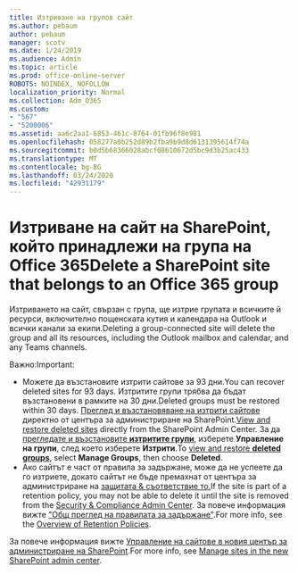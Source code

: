 ```yaml
---
title: Изтриване на групов сайт
ms.author: pebaum
author: pebaum
manager: scotv
ms.date: 1/24/2019
ms.audience: Admin
ms.topic: article
ms.prod: office-online-server
ROBOTS: NOINDEX, NOFOLLOW
localization_priority: Normal
ms.collection: Adm_O365
ms.custom:
- "567"
- "5200006"
ms.assetid: aa6c2aa1-6853-461c-8764-01fb96f8e981
ms.openlocfilehash: 058277a0b252d89b2fba9b9d8d6131395614f74a
ms.sourcegitcommit: b0d5b68366028abcf08610672d5bc9d3b25ac433
ms.translationtype: MT
ms.contentlocale: bg-BG
ms.lasthandoff: 03/24/2020
ms.locfileid: "42931179"
---
```

# <a name="delete-a-sharepoint-site-that-belongs-to-an-office-365-group"></a><span data-ttu-id="c14a5-102">Изтриване на сайт на SharePoint, който принадлежи на група на Office 365</span><span class="sxs-lookup"><span data-stu-id="c14a5-102">Delete a SharePoint site that belongs to an Office 365 group</span></span>

<span data-ttu-id="c14a5-103">Изтриването на сайт, свързан с група, ще изтрие групата и всичките й ресурси, включително пощенската кутия и календара на Outlook и всички канали за екипи.</span><span class="sxs-lookup"><span data-stu-id="c14a5-103">Deleting a group-connected site will delete the group and all its resources, including the Outlook mailbox and calendar, and any Teams channels.</span></span>
  
<span data-ttu-id="c14a5-104">Важно:</span><span class="sxs-lookup"><span data-stu-id="c14a5-104">Important:</span></span>

- <span data-ttu-id="c14a5-105">Можете да възстановите изтрити сайтове за 93 дни.</span><span class="sxs-lookup"><span data-stu-id="c14a5-105">You can recover deleted sites for 93 days.</span></span> <span data-ttu-id="c14a5-106">Изтритите групи трябва да бъдат възстановени в рамките на 30 дни.</span><span class="sxs-lookup"><span data-stu-id="c14a5-106">Deleted groups must be restored within 30 days.</span></span> <span data-ttu-id="c14a5-107">[Преглед и възстановяване на изтрити сайтове](https://admin.microsoft.com/sharepoint?page=recyclebin&modern=true) директно от центъра за администриране на SharePoint.</span><span class="sxs-lookup"><span data-stu-id="c14a5-107">[View and restore deleted sites](https://admin.microsoft.com/sharepoint?page=recyclebin&modern=true) directly from the SharePoint Admin Center.</span></span> <span data-ttu-id="c14a5-108">За да [прегледате и възстановите **изтритите групи**](https://outlook.office.com/people/group/deleted), изберете **Управление на групи**, след което изберете **Изтрити**.</span><span class="sxs-lookup"><span data-stu-id="c14a5-108">To [view and restore **deleted groups**](https://outlook.office.com/people/group/deleted), select **Manage Groups**, then choose **Deleted**.</span></span>
- <span data-ttu-id="c14a5-109">Ако сайтът е част от правила за задържане, може да не успеете да го изтриете, докато сайтът не бъде премахнат от центъра за администриране на [защитата & съответствие то.](https://protection.office.com/?rfr=AdminCenter#/retention)</span><span class="sxs-lookup"><span data-stu-id="c14a5-109">If the site is part of a retention policy, you may not be able to delete it until the site is removed from the [Security & Compliance Admin Center](https://protection.office.com/?rfr=AdminCenter#/retention).</span></span> <span data-ttu-id="c14a5-110">За повече информация вижте ["Общ преглед на правилата за задържане"](https://docs.microsoft.com/office365/securitycompliance/retention-policies#content-in-onedrive-accounts-and-sharepoint-sites).</span><span class="sxs-lookup"><span data-stu-id="c14a5-110">For more info, see the [Overview of Retention Policies](https://docs.microsoft.com/office365/securitycompliance/retention-policies#content-in-onedrive-accounts-and-sharepoint-sites).</span></span>
  
<span data-ttu-id="c14a5-111">За повече информация вижте [Управление на сайтове в новия център за администриране на SharePoint](https://docs.microsoft.com/sharepoint/manage-sites-in-new-admin-center).</span><span class="sxs-lookup"><span data-stu-id="c14a5-111">For more info, see [Manage sites in the new SharePoint admin center](https://docs.microsoft.com/sharepoint/manage-sites-in-new-admin-center).</span></span>
